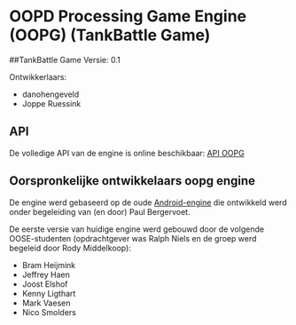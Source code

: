 # OOPD Processing Game Engine (OOPG) (TankBattle Game)

##TankBattle Game
Versie:
0.1

Ontwikkerlaars:
* danohengeveld
* Joppe Ruessink

## API
De volledige API van de engine is online beschikbaar: [API OOPG](http://hanica.github.io/oopg/)

## Oorspronkelijke ontwikkelaars oopg engine
De engine werd gebaseerd op de oude [Android-engine](https://github.com/ddoa/game-api-android) die ontwikkeld werd onder begeleiding van (en door) Paul Bergervoet.

De eerste versie van huidige engine werd gebouwd door de volgende OOSE-studenten (opdrachtgever was Ralph Niels en de groep werd begeleid door Rody Middelkoop):

* Bram Heijmink
* Jeffrey Haen
* Joost Elshof
* Kenny Ligthart
* Mark Vaesen
* Nico Smolders


